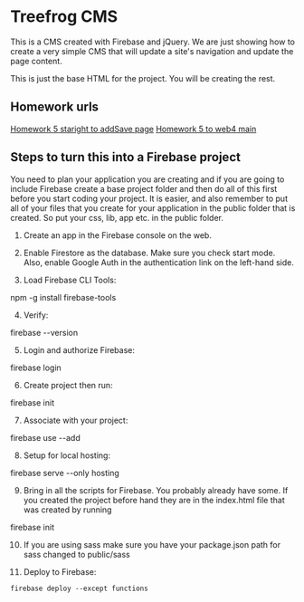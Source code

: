 # Treefrog CMS

This is a CMS created with Firebase and jQuery. We are just showing how to create a very simple CMS that will update a site's navigation and update the page content.

This is just the base HTML for the project. You will be creating the rest.

## Homework urls

[Homework 5 staright to addSave page](https://in-info-web4.informatics.iupui.edu/~smccalle/treefrog-cms-homework5/public/addSave.html)
[Homework 5 to web4 main](https://in-info-web4.informatics.iupui.edu/~smccalle/)

## Steps to turn this into a Firebase project

You need to plan your application you are creating and if you are going to include Firebase create a base project folder and then do all of this first before you start coding your project. It is easier, and also remember to put all of your files that you create for your application in the public folder that is created. So put your css, lib, app etc. in the public folder.

1. Create an app in the Firebase console on the web.

2. Enable Firestore as the database. Make sure you check start mode. Also, enable Google Auth in the authentication link on the left-hand side.

3. Load Firebase CLI Tools:

npm -g install firebase-tools

4. Verify:

firebase --version

5. Login and authorize Firebase:

firebase login

6. Create project then run:

firebase init

7. Associate with your project:

firebase use --add

8. Setup for local hosting:

firebase serve --only hosting

9. Bring in all the scripts for Firebase. You probably already have some. If you created the project before hand they are in the index.html file that was created by running

firebase init

10. If you are using sass make sure you have your package.json path for sass changed to public/sass

11. Deploy to Firebase:

<pre><code>firebase deploy --except functions</code></pre>
